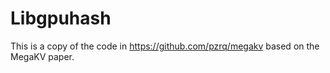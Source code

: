 # Libgpuhash

This is a copy of the code in https://github.com/pzrq/megakv
based on the MegaKV paper.